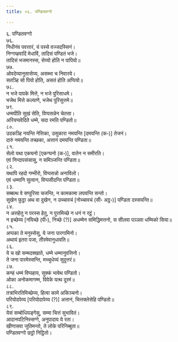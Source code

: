 ```yaml
---
title: ०६. पण्डितवग्गो

---
```

६. पण्डितवग्गो  
७६.  
निधीनंव पवत्तारं, यं पस्से वज्जदस्सिनं।  
निग्गय्हवादिं मेधाविं, तादिसं पण्डितं भजे।  
तादिसं भजमानस्स, सेय्यो होति न पापियो॥  
७७.  
ओवदेय्यानुसासेय्य, असब्भा च निवारये।  
सतञ्हि सो पियो होति, असतं होति अप्पियो॥  
७८.  
न भजे पापके मित्ते, न भजे पुरिसाधमे।  
भजेथ मित्ते कल्याणे, भजेथ पुरिसुत्तमे॥  
७९.  
धम्मपीति सुखं सेति, विप्पसन्नेन चेतसा।  
अरियप्पवेदिते धम्मे, सदा रमति पण्डितो॥  
८०.  
उदकञ्हि नयन्ति नेत्तिका, उसुकारा नमयन्ति [दमयन्ति (क॰)] तेजनं।  
दारुं नमयन्ति तच्छका, अत्तानं दमयन्ति पण्डिता॥  
८१.  
सेलो यथा एकघनो [एकग्घनो (क॰)], वातेन न समीरति।  
एवं निन्दापसंसासु, न समिञ्जन्ति पण्डिता॥  
८२.  
यथापि रहदो गम्भीरो, विप्पसन्नो अनाविलो।  
एवं धम्मानि सुत्वान, विप्पसीदन्ति पण्डिता॥  
८३.  
सब्बत्थ वे सप्पुरिसा चजन्ति, न कामकामा लपयन्ति सन्तो।  
सुखेन फुट्ठा अथ वा दुखेन, न उच्चावचं [नोच्चावचं (सी॰ अट्ठ॰)] पण्डिता दस्सयन्ति॥  
८४.  
न अत्तहेतु न परस्स हेतु, न पुत्तमिच्छे न धनं न रट्ठं।  
न इच्छेय्य [नयिच्छे (पी॰), निच्छे (?)] अधम्मेन समिद्धिमत्तनो, स सीलवा पञ्ञवा धम्मिको सिया॥  
८५.  
अप्पका ते मनुस्सेसु, ये जना पारगामिनो।  
अथायं इतरा पजा, तीरमेवानुधावति॥  
८६.  
ये च खो सम्मदक्खाते, धम्मे धम्मानुवत्तिनो।  
ते जना पारमेस्सन्ति, मच्चुधेय्यं सुदुत्तरं॥  
८७.  
कण्हं धम्मं विप्पहाय, सुक्कं भावेथ पण्डितो।  
ओका अनोकमागम्म, विवेके यत्थ दूरमं॥  
८८.  
तत्राभिरतिमिच्छेय्य, हित्वा कामे अकिञ्चनो।  
परियोदपेय्य [परियोदापेय्य (?)] अत्तानं, चित्तक्लेसेहि पण्डितो॥  
८९.  
येसं सम्बोधियङ्गेसु, सम्मा चित्तं सुभावितं।  
आदानपटिनिस्सग्गे, अनुपादाय ये रता।  
खीणासवा जुतिमन्तो, ते लोके परिनिब्बुता॥  
पण्डितवग्गो छट्ठो निट्ठितो।  